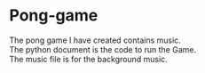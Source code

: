 # Pong-game
The pong game I have created contains music. \
The python document is the code to run the Game. \
The music file is for the background music.
